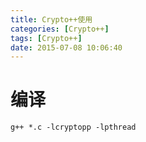 ```yaml
---
title: Crypto++使用
categories: [Crypto++]
tags: [Crypto++]
date: 2015-07-08 10:06:40
---
```


# 编译

    g++ *.c -lcryptopp -lpthread
